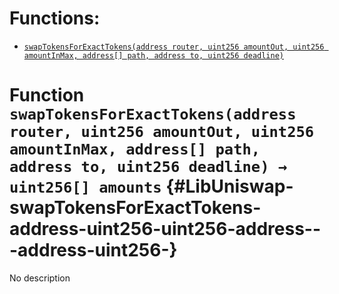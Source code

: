 

# Functions:
- [`swapTokensForExactTokens(address router, uint256 amountOut, uint256 amountInMax, address[] path, address to, uint256 deadline)`](#LibUniswap-swapTokensForExactTokens-address-uint256-uint256-address---address-uint256-)


# Function `swapTokensForExactTokens(address router, uint256 amountOut, uint256 amountInMax, address[] path, address to, uint256 deadline) → uint256[] amounts` {#LibUniswap-swapTokensForExactTokens-address-uint256-uint256-address---address-uint256-}
No description

